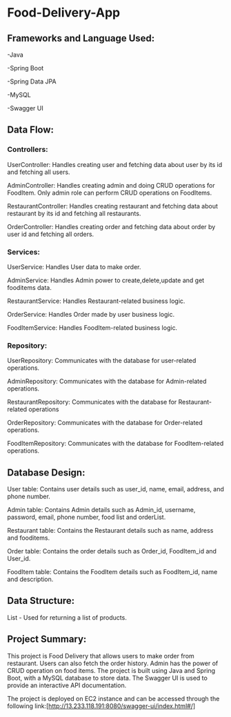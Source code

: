 # Food-Delivery-App

## Frameworks and Language Used:

-Java

-Spring Boot

-Spring Data JPA

-MySQL

-Swagger UI

## Data Flow:

### Controllers:

UserController: Handles creating user and fetching data about user by its id and fetching all users.

AdminController: Handles creating admin and doing CRUD operations for FoodItem. Only admin role can perform CRUD operations on FoodItems.

RestaurantController: Handles creating restaurant and fetching data about restaurant by its id and fetching all restaurants.

OrderController: Handles creating order and fetching data about order by user id and fetching all orders.

### Services:

UserService: Handles User data to make order.

AdminService: Handles Admin power to create,delete,update and get fooditems data.

RestaurantService: Handles Restaurant-related business logic.

OrderService: Handles Order made by user business logic.

FoodItemService: Handles FoodItem-related business logic.

### Repository:

UserRepository: Communicates with the database for user-related operations.

AdminRepository: Communicates with the database for Admin-related operations.

RestaurantRepository: Communicates with the database for Restaurant-related operations

OrderRepository: Communicates with the database for Order-related operations.

FoodItemRepository: Communicates with the database for FoodItem-related operations.

## Database Design:

User table: Contains user details such as user_id, name, email, address, and phone number.

Admin table: Contains Admin details such as Admin_id, username, password, email, phone number, food list and orderList.

Restaurant table: Contains the Restaurant details such as name, address and fooditems.

Order table: Contains the order details such as Order_id, FoodItem_id and User_id.

FoodItem table: Contains the FoodItem details such as FoodItem_id, name and description.

## Data Structure:

List - Used for returning a list of products.

## Project Summary:
This project is Food Delivery that allows users to make order from restaurant. Users can also fetch the order history. Admin has the power of CRUD operation on food items. The project is built using Java and Spring Boot, with a MySQL database to store data. 
The Swagger UI is used to provide an interactive API documentation. 

The project is deployed on EC2 instance and can be accessed through the following link:[http://13.233.118.191:8080/swagger-ui/index.html#/]
